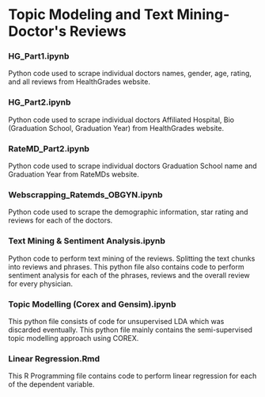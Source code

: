 # Topic Modeling and Text Mining- Doctor's Reviews

### HG_Part1.ipynb 
Python code used to scrape individual doctors names, gender, age, rating, and all reviews from HealthGrades website.

### HG_Part2.ipynb 
Python code used to scrape individual doctors Affiliated Hospital, Bio (Graduation School, Graduation Year) from HealthGrades website.
 
### RateMD_Part2.ipynb 
Python code used to scrape individual doctors Graduation School name and Graduation Year from RateMDs website.

### Webscrapping_Ratemds_OBGYN.ipynb 
Python code used to scrape the demographic information, star rating and reviews for each of the doctors.

### Text Mining & Sentiment Analysis.ipynb 
Python code to perform text mining of the reviews. Splitting the text chunks into reviews and phrases. This python file also contains code to perform sentiment analysis for each of the phrases, reviews and the overall review for every physician. 

### Topic Modelling (Corex and Gensim).ipynb
This python file consists of code for unsupervised LDA which was discarded eventually. This python file mainly contains the semi-supervised topic modelling approach using COREX. 

### Linear Regression.Rmd
This R Programming file contains code to perform linear regression for each of the dependent variable.

